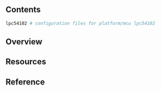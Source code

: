 ## Contents

```sh
lpc54102 # configuration files for platform/mcu lpc54102
```

## Overview

## Resources

## Reference